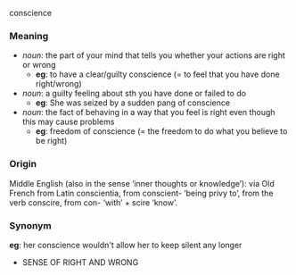conscience
### Meaning
+ _noun_: the part of your mind that tells you whether your actions are right or wrong
	+ __eg__:  to have a clear/guilty conscience (= to feel that you have done right/wrong)
+ _noun_: a guilty feeling about sth you have done or failed to do
	+ __eg__: She was seized by a sudden pang of conscience
+ _noun_: the fact of behaving in a way that you feel is right even though this may cause problems
	+ __eg__: freedom of conscience (= the freedom to do what you believe to be right)

### Origin

Middle English (also in the sense ‘inner thoughts or knowledge’): via Old French from Latin conscientia, from conscient- ‘being privy to’, from the verb conscire, from con- ‘with’ + scire ‘know’.

### Synonym

__eg__: her conscience wouldn't allow her to keep silent any longer

+ SENSE OF RIGHT AND WRONG


